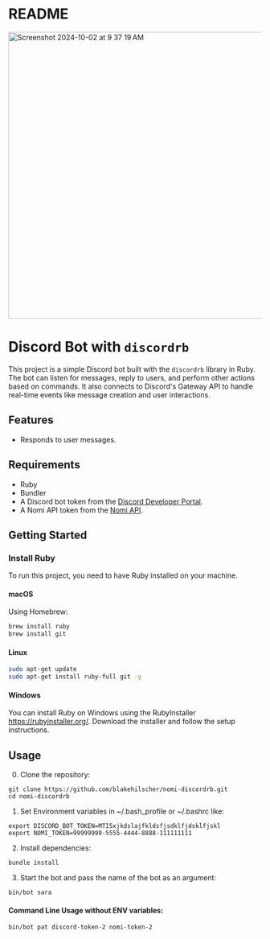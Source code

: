 # README

<img width="570" alt="Screenshot 2024-10-02 at 9 37 19 AM" src="https://github.com/user-attachments/assets/5fa8468d-f23e-4d98-a380-b15890373d9b">

# Discord Bot with `discordrb`

This project is a simple Discord bot built with the `discordrb` library in Ruby. The bot can listen for messages, reply to users, and perform other actions based on commands. It also connects to Discord's Gateway API to handle real-time events like message creation and user interactions.

## Features
- Responds to user messages.
  
## Requirements
- Ruby 
- Bundler
- A Discord bot token from the [Discord Developer Portal](https://discord.com/developers/applications).
- A Nomi API token from the [Nomi API](https://api.nomi.ai/docs/).

## Getting Started

### Install Ruby

To run this project, you need to have Ruby installed on your machine.

#### macOS

Using Homebrew:

```bash
brew install ruby
brew install git
```

#### Linux
```bash
sudo apt-get update
sudo apt-get install ruby-full git -y
```

#### Windows

You can install Ruby on Windows using the RubyInstaller https://rubyinstaller.org/. 
Download the installer and follow the setup instructions.


## Usage

0. Clone the repository:

```
git clone https://github.com/blakehilscher/nomi-discordrb.git
cd nomi-discordrb
```

1. Set Environment variables in ~/.bash_profile or ~/.bashrc like:
```
export DISCORD_BOT_TOKEN=MTI5xjkdslajfkldsfjsdklfjdsklfjskl
export NOMI_TOKEN=99999999-5555-4444-8888-111111111
```

2. Install dependencies:

```
bundle install
```

3. Start the bot and pass the name of the bot as an argument:

```
bin/bot sara
```

#### Command Line Usage without ENV variables:
```
bin/bot pat discord-token-2 nomi-token-2
```

